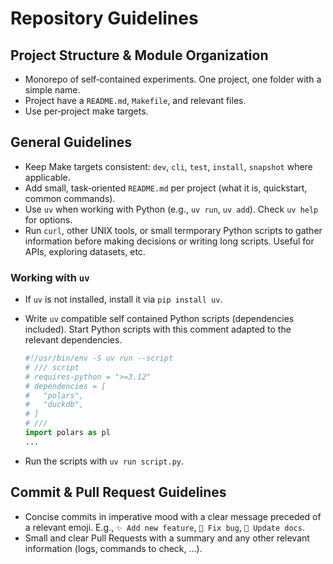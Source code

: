 # Repository Guidelines

## Project Structure & Module Organization

- Monorepo of self‑contained experiments. One project, one folder with a simple name.
- Project have a `README.md`, `Makefile`, and relevant files.
- Use per‑project make targets.

## General Guidelines

- Keep Make targets consistent: `dev`, `cli`, `test`, `install`, `snapshot` where applicable.
- Add small, task‑oriented `README.md` per project (what it is, quickstart, common commands).
- Use `uv` when working with Python (e.g., `uv run`, `uv add`). Check `uv help` for options.
- Run `curl`, other UNIX tools, or small termporary Python scripts to gather information before making decisions or writing long scripts. Useful for APIs, exploring datasets, etc.

### Working with `uv`

- If `uv` is not installed, install it via `pip install uv`.
- Write `uv` compatible self contained Python scripts (dependencies included). Start Python scripts with this comment adapted to the relevant dependencies.

  ```python
  #!/usr/bin/env -S uv run --script
  # /// script
  # requires-python = ">=3.12"
  # dependencies = [
  #   "polars",
  #   "duckdb",
  # ]
  # ///
  import polars as pl
  ...
  ```
- Run the scripts with `uv run script.py`.

## Commit & Pull Request Guidelines

- Concise commits in imperative mood with a clear message preceded of a relevant emoji. E.g., `✨ Add new feature`, `🐛 Fix bug`, `📝 Update docs`.
- Small and clear Pull Requests with a summary and any other relevant information (logs, commands to check, ...).
